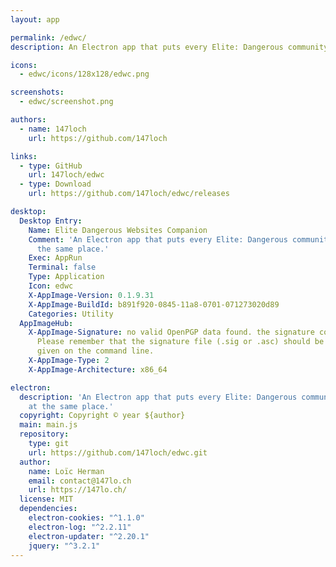 ```yaml
---
layout: app

permalink: /edwc/
description: An Electron app that puts every Elite: Dangerous community websites at the same place.

icons:
  - edwc/icons/128x128/edwc.png

screenshots:
  - edwc/screenshot.png

authors:
  - name: 147loch
    url: https://github.com/147loch

links:
  - type: GitHub
    url: 147loch/edwc
  - type: Download
    url: https://github.com/147loch/edwc/releases

desktop:
  Desktop Entry:
    Name: Elite Dangerous Websites Companion
    Comment: 'An Electron app that puts every Elite: Dangerous community websites at
      the same place.'
    Exec: AppRun
    Terminal: false
    Type: Application
    Icon: edwc
    X-AppImage-Version: 0.1.9.31
    X-AppImage-BuildId: b891f920-0845-11a8-0701-071273020d89
    Categories: Utility
  AppImageHub:
    X-AppImage-Signature: no valid OpenPGP data found. the signature could not be verified.
      Please remember that the signature file (.sig or .asc) should be the first file
      given on the command line.
    X-AppImage-Type: 2
    X-AppImage-Architecture: x86_64

electron:
  description: 'An Electron app that puts every Elite: Dangerous community websites
    at the same place.'
  copyright: Copyright © year ${author}
  main: main.js
  repository:
    type: git
    url: https://github.com/147loch/edwc.git
  author:
    name: Loïc Herman
    email: contact@147lo.ch
    url: https://147lo.ch/
  license: MIT
  dependencies:
    electron-cookies: "^1.1.0"
    electron-log: "^2.2.11"
    electron-updater: "^2.20.1"
    jquery: "^3.2.1"
---
```

